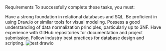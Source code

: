 Requirements
To successfully complete these tasks, you must:

Have a strong foundation in relational databases and SQL.
Be proficient in using Draw.io or similar tools for visual modeling.
Possess a good understanding of data normalization principles, particularly up to 3NF.
Have experience with GitHub repositories for documentation and project submission.
Follow industry best practices for database design and scripting.
![test drawio](https://github.com/user-attachments/assets/ebf011cf-3dee-40e4-8299-4a6358d99a86)

